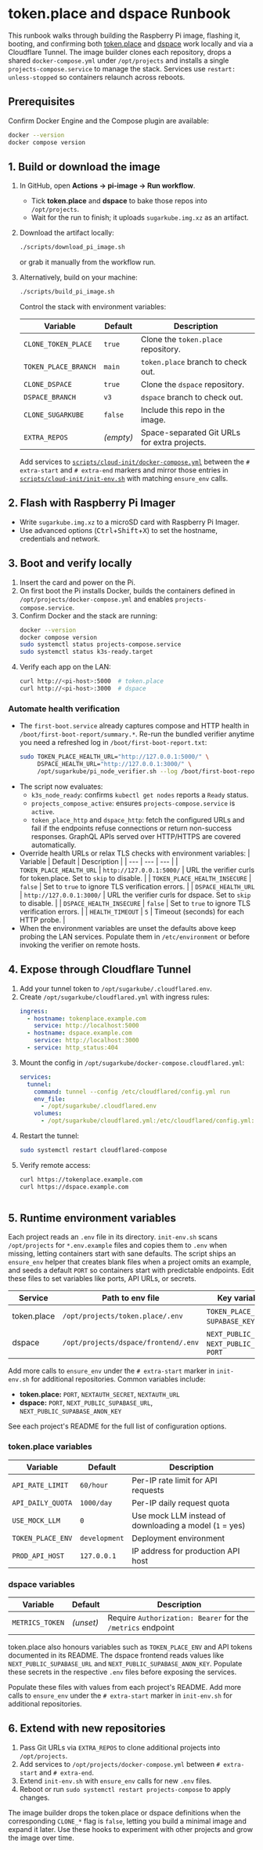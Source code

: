 # token.place and dspace Runbook

This runbook walks through building the Raspberry Pi image, flashing it, booting,
and confirming both [token.place](https://github.com/futuroptimist/token.place)
and [dspace](https://github.com/democratizedspace/dspace) work locally and via a
Cloudflare Tunnel. The image builder clones each repository, drops a shared
`docker-compose.yml` under `/opt/projects` and installs a single
`projects-compose.service` to manage the stack. Services use `restart:
unless-stopped` so containers relaunch across reboots.

## Prerequisites

Confirm Docker Engine and the Compose plugin are available:

```sh
docker --version
docker compose version
```

## 1. Build or download the image

1. In GitHub, open **Actions → pi-image → Run workflow**.
   - Tick **token.place** and **dspace** to bake those repos into `/opt/projects`.
   - Wait for the run to finish; it uploads `sugarkube.img.xz` as an artifact.
2. Download the artifact locally:
   ```sh
   ./scripts/download_pi_image.sh
   ```
   or grab it manually from the workflow run.
3. Alternatively, build on your machine:
   ```sh
   ./scripts/build_pi_image.sh
   ```
   Control the stack with environment variables:

   | Variable | Default | Description |
   | --- | --- | --- |
   | `CLONE_TOKEN_PLACE` | `true` | Clone the `token.place` repository. |
   | `TOKEN_PLACE_BRANCH` | `main` | `token.place` branch to check out. |
   | `CLONE_DSPACE` | `true` | Clone the `dspace` repository. |
   | `DSPACE_BRANCH` | `v3` | `dspace` branch to check out. |
   | `CLONE_SUGARKUBE` | `false` | Include this repo in the image. |
   | `EXTRA_REPOS` | _(empty)_ | Space-separated Git URLs for extra projects. |

   Add services to [`scripts/cloud-init/docker-compose.yml`](../scripts/cloud-init/docker-compose.yml)
   between the `# extra-start` and `# extra-end` markers and mirror those entries in
   [`scripts/cloud-init/init-env.sh`](../scripts/cloud-init/init-env.sh) with matching `ensure_env`
   calls.

## 2. Flash with Raspberry Pi Imager

- Write `sugarkube.img.xz` to a microSD card with Raspberry Pi Imager.
- Use advanced options (<kbd>Ctrl</kbd>+<kbd>Shift</kbd>+<kbd>X</kbd>) to set the
  hostname, credentials and network.

## 3. Boot and verify locally

1. Insert the card and power on the Pi.
2. On first boot the Pi installs Docker, builds the containers defined in
   `/opt/projects/docker-compose.yml` and enables `projects-compose.service`.
3. Confirm Docker and the stack are running:
   ```sh
   docker --version
   docker compose version
   sudo systemctl status projects-compose.service
   sudo systemctl status k3s-ready.target
   ```
4. Verify each app on the LAN:
   ```sh
   curl http://<pi-host>:5000  # token.place
   curl http://<pi-host>:3000  # dspace
   ```

### Automate health verification

- The `first-boot.service` already captures compose and HTTP health in
  `/boot/first-boot-report/summary.*`. Re-run the bundled verifier anytime you need
  a refreshed log in `/boot/first-boot-report.txt`:
  ```sh
  sudo TOKEN_PLACE_HEALTH_URL="http://127.0.0.1:5000/" \
       DSPACE_HEALTH_URL="http://127.0.0.1:3000/" \
       /opt/sugarkube/pi_node_verifier.sh --log /boot/first-boot-report.txt
  ```
- The script now evaluates:
  - `k3s_node_ready`: confirms `kubectl get nodes` reports a `Ready` status.
  - `projects_compose_active`: ensures `projects-compose.service` is `active`.
  - `token_place_http` and `dspace_http`: fetch the configured URLs and fail if the
    endpoints refuse connections or return non-success responses. GraphQL APIs served
    over HTTP/HTTPS are covered automatically.
- Override health URLs or relax TLS checks with environment variables:
  | Variable | Default | Description |
  | --- | --- | --- |
  | `TOKEN_PLACE_HEALTH_URL` | `http://127.0.0.1:5000/` | URL the verifier curls for token.place. Set to `skip` to disable. |
  | `TOKEN_PLACE_HEALTH_INSECURE` | `false` | Set to `true` to ignore TLS verification errors. |
  | `DSPACE_HEALTH_URL` | `http://127.0.0.1:3000/` | URL the verifier curls for dspace. Set to `skip` to disable. |
  | `DSPACE_HEALTH_INSECURE` | `false` | Set to `true` to ignore TLS verification errors. |
  | `HEALTH_TIMEOUT` | `5` | Timeout (seconds) for each HTTP probe. |
- When the environment variables are unset the defaults above keep probing the
  LAN services. Populate them in `/etc/environment` or before invoking the
  verifier on remote hosts.

## 4. Expose through Cloudflare Tunnel

1. Add your tunnel token to `/opt/sugarkube/.cloudflared.env`.
2. Create `/opt/sugarkube/cloudflared.yml` with ingress rules:
   ```yaml
   ingress:
     - hostname: tokenplace.example.com
       service: http://localhost:5000
     - hostname: dspace.example.com
       service: http://localhost:3000
     - service: http_status:404
   ```
3. Mount the config in `/opt/sugarkube/docker-compose.cloudflared.yml`:
   ```yaml
   services:
     tunnel:
       command: tunnel --config /etc/cloudflared/config.yml run
       env_file:
         - /opt/sugarkube/.cloudflared.env
       volumes:
         - /opt/sugarkube/cloudflared.yml:/etc/cloudflared/config.yml:ro
   ```
4. Restart the tunnel:
   ```sh
   sudo systemctl restart cloudflared-compose
   ```
5. Verify remote access:
   ```sh
   curl https://tokenplace.example.com
   curl https://dspace.example.com
   ```
   ```

## 5. Runtime environment variables

Each project reads an `.env` file in its directory. `init-env.sh` scans
`/opt/projects` for `*.env.example` files and copies them to `.env` when missing,
letting containers start with sane defaults. The script ships an `ensure_env`
helper that creates blank files when a project omits an example, and seeds a
default `PORT` so containers start with predictable endpoints. Edit these files
to set variables like ports, API URLs, or secrets.

| Service     | Path to env file                     | Key variables (examples) |
| ----------- | ------------------------------------ | ------------------------ |
| token.place | `/opt/projects/token.place/.env`     | `TOKEN_PLACE_ENV`, `SUPABASE_URL`, `SUPABASE_KEY`, `PORT` |
| dspace      | `/opt/projects/dspace/frontend/.env` | `NEXT_PUBLIC_SUPABASE_URL`, `NEXT_PUBLIC_SUPABASE_ANON_KEY`, `PORT` |

Add more calls to `ensure_env` under the `# extra-start` marker in `init-env.sh`
for additional repositories. Common variables include:

- **token.place:** `PORT`, `NEXTAUTH_SECRET`, `NEXTAUTH_URL`
- **dspace:** `PORT`, `NEXT_PUBLIC_SUPABASE_URL`, `NEXT_PUBLIC_SUPABASE_ANON_KEY`

See each project's README for the full list of configuration options.

### token.place variables

| Variable          | Default       | Description                                             |
| ----------------- | ------------- | ------------------------------------------------------- |
| `API_RATE_LIMIT`  | `60/hour`     | Per-IP rate limit for API requests                      |
| `API_DAILY_QUOTA` | `1000/day`    | Per-IP daily request quota                              |
| `USE_MOCK_LLM`    | `0`           | Use mock LLM instead of downloading a model (`1` = yes) |
| `TOKEN_PLACE_ENV` | `development` | Deployment environment                                  |
| `PROD_API_HOST`   | `127.0.0.1`   | IP address for production API host                      |

### dspace variables

| Variable        | Default   | Description                                                  |
| --------------- | --------- | ------------------------------------------------------------ |
| `METRICS_TOKEN` | _(unset)_ | Require `Authorization: Bearer` for the `/metrics` endpoint |

token.place also honours variables such as `TOKEN_PLACE_ENV` and API tokens
documented in its README. The dspace frontend reads values like
`NEXT_PUBLIC_SUPABASE_URL` and `NEXT_PUBLIC_SUPABASE_ANON_KEY`. Populate these
secrets in the respective `.env` files before exposing the services.

Populate these files with values from each project's README. Add more calls to
`ensure_env` under the `# extra-start` marker in `init-env.sh` for additional
repositories.

## 6. Extend with new repositories

1. Pass Git URLs via `EXTRA_REPOS` to clone additional projects into
   `/opt/projects`.
2. Add services to `/opt/projects/docker-compose.yml` between `# extra-start`
   and `# extra-end`.
3. Extend `init-env.sh` with `ensure_env` calls for new `.env` files.
4. Reboot or run `sudo systemctl restart projects-compose` to apply changes.

The image builder drops the token.place or dspace definitions when the
corresponding `CLONE_*` flag is `false`, letting you build a minimal image and
expand it later. Use these hooks to experiment with other projects and grow the
image over time.
